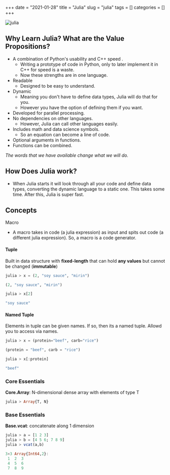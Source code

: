 +++ 
date = "2021-01-28"
title = "Julia"
slug = "julia"
tags = []
categories = []
+++

![julia](/images/julia_banner.png)

## Why Learn Julia? What are the Value Propositions?

- A combination of Python's usability and C++ speed .
    - Writing a prototype of code in Python, only to later implement it in C++ for speed is a waste.
    - Now these strengths are in one language.
- Readable
    - Designed to be easy to understand. 
- Dynamic
    - Meaning you don't have to define data types, Julia will do that for you.
    - However you have the option of defining them if you want.
- Developed for parallel processing.
- No dependencies on other languages.
    - However, Julia can call other languages easily. 
- Includes math and data science symbols.
    - So an equation can become a line of code.
- Optional arguments in functions.
- Functions can be combined.

_The words that we have available change what we will do._


## How Does Julia work?

- When Julia starts it will look through all your code and define data types, converting the dynamic language to a static one. This takes some time. After this, Julia is super fast.



## Concepts

Macro
- A macro takes in code (a julia expression) as input and spits out code (a different julia expression). So, a macro is a code generator.


#### Tuple
Built in data structure with __fixed-length__ that can hold __any values__ but cannot be changed (__immutable__)

```julia
julia > x = (2, "soy sauce", "mirin")

(2, "soy sauce", "mirin")
```

```julia
julia > x[2]

"soy sauce"
```

#### Named Tuple
Elements in tuple can be given names. If so, then its a named tuple. Allowd you to access via names.

```julia
julia > x = (protein="beef", carb="rice")

(protein = "beef", carb = "rice")
```

```julia
julia > x[:protein]

"beef"
```

### Core Essentials

__Core.Array__: N-dimensional dense array with elements of type T

```julia
julia > Array{T, N}
```

### Base Essentials

__Base.vcat__: concatenate along 1 dimension

```julia
julia > a = [1 2 3]
julia > b = [4 5 6; 7 8 9]
julia > vcat(a,b)

3×3 Array{Int64,2}:
 1  2  3
 4  5  6
 7  8  9
```


